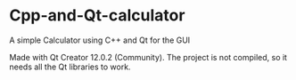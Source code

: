 # Cpp-and-Qt-calculator
A simple Calculator using C++ and Qt for the GUI


Made with Qt Creator 12.0.2 (Community). 
The project is not compiled, so it needs all the Qt libraries to work.
